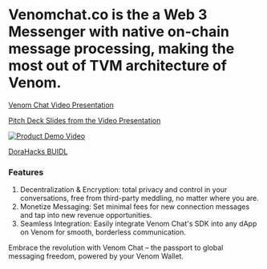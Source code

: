 # Venomchat.co is the a Web 3 Messenger with native on-chain message processing, making the most out of TVM architecture of Venom. 

[Venom Chat Video Presentation](https://www.youtube.com/watch?v=gh99-yFUxeo&feature=youtu.be)

[Pitch Deck Slides from the Video Presentation](https://docs.google.com/presentation/d/1pYn7STvRaf4iE6LoZnB3aAN5BOiUSl1OVlKbij-L-k4/edit?usp=sharing)

[![Product Demo Video](https://github.com/venom-chat-hackaton/web3-chat/assets/74674630/0f40018b-fe46-43f4-affc-59addf53c06a)](https://youtu.be/6tkwZ8SCLpA "Product Demo Video")

[DoraHacks BUIDL](https://dorahacks.io/buidl/5564)


### Features

   1. Decentralization & Encryption: total privacy and control in your conversations, free from third-party meddling, no matter where you are.
   2. Monetize Messaging: Set minimal fees for new connection messages and tap into new revenue opportunities.
   3. Seamless Integration: Easily integrate Venom Chat's SDK into any dApp on Venom for smooth, borderless communication.

Embrace the revolution with Venom Chat – the passport to global messaging freedom, powered by your Venom Wallet.
